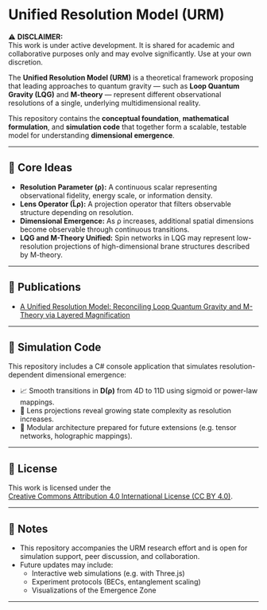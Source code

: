 ﻿# Unified Resolution Model (URM)

⚠️ **DISCLAIMER:**  
This work is under active development. It is shared for academic and collaborative purposes only and may evolve significantly. Use at your own discretion.

The **Unified Resolution Model (URM)** is a theoretical framework proposing that leading approaches to quantum gravity — such as **Loop Quantum Gravity (LQG)** and **M-theory** — represent different observational resolutions of a single, underlying multidimensional reality.

This repository contains the **conceptual foundation**, **mathematical formulation**, and **simulation code** that together form a scalable, testable model for understanding **dimensional emergence**.

---

## 🧠 Core Ideas

- **Resolution Parameter (ρ):** A continuous scalar representing observational fidelity, energy scale, or information density.
- **Lens Operator (L̂ρ):** A projection operator that filters observable structure depending on resolution.
- **Dimensional Emergence:** As ρ increases, additional spatial dimensions become observable through continuous transitions.
- **LQG and M-Theory Unified:** Spin networks in LQG may represent low-resolution projections of high-dimensional brane structures described by M-theory.

---

## 📄 Publications

 - [A Unified Resolution Model: Reconciling Loop Quantum Gravity and M-Theory via Layered Magnification](papers/urm_0.pdf)

---

## 🧪 Simulation Code

This repository includes a C# console application that simulates resolution-dependent dimensional emergence:

- 📈 Smooth transitions in **D(ρ)** from 4D to 11D using sigmoid or power-law mappings.
- 🧩 Lens projections reveal growing state complexity as resolution increases.
- 🧱 Modular architecture prepared for future extensions (e.g. tensor networks, holographic mappings).

---

## 📜 License

This work is licensed under the  
[Creative Commons Attribution 4.0 International License (CC BY 4.0)](https://creativecommons.org/licenses/by/4.0/).

---

## 📢 Notes

- This repository accompanies the URM research effort and is open for simulation support, peer discussion, and collaboration.
- Future updates may include:  
  - Interactive web simulations (e.g. with Three.js)  
  - Experiment protocols (BECs, entanglement scaling)  
  - Visualizations of the Emergence Zone

---

